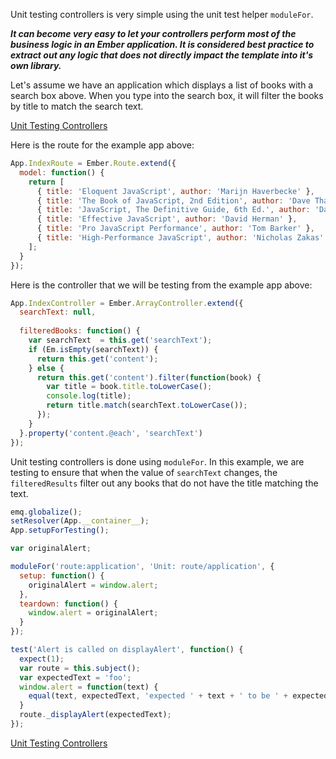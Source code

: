 Unit testing controllers is very simple using the unit test helper `moduleFor`.

***It can become very easy to let your controllers perform most of the business logic in an Ember application. It is considered best practice to extract out any logic that does not directly impact the template into it's own library.***

Let's assume we have an application which displays a list of books with a search box above. When you type into the search box, it will filter the books by title to match the search text.

<a class="jsbin-embed" href="http://jsbin.com/qixov/1/embed?output">Unit Testing Controllers</a>
<script src="http://static.jsbin.com/js/embed.js"></script>

Here is the route for the example app above:

```javascript
App.IndexRoute = Ember.Route.extend({
  model: function() {
    return [
      { title: 'Eloquent JavaScript', author: 'Marijn Haverbecke' },
      { title: 'The Book of JavaScript, 2nd Edition', author: 'Dave Thau!' },
      { title: 'JavaScript, The Definitive Guide, 6th Ed.', author: 'David Flanagan' },
      { title: 'Effective JavaScript', author: 'David Herman' },
      { title: 'Pro JavaScript Performance', author: 'Tom Barker' },
      { title: 'High-Performance JavaScript', author: 'Nicholas Zakas' }
    ];
  }
});
```

Here is the controller that we will be testing from the example app above:

```javascript
App.IndexController = Ember.ArrayController.extend({
  searchText: null,
  
  filteredBooks: function() {
    var searchText  = this.get('searchText');
    if (Em.isEmpty(searchText)) {
      return this.get('content');
    } else {
      return this.get('content').filter(function(book) {
        var title = book.title.toLowerCase();
        console.log(title);
        return title.match(searchText.toLowerCase());
      });
    }
  }.property('content.@each', 'searchText')
});
```

Unit testing controllers is done using `moduleFor`. In this example, we are testing to ensure that when the value of `searchText` changes, the `filteredResults` filter out any books that do not have the title matching the text.

```javascript
emq.globalize();
setResolver(App.__container__);
App.setupForTesting();

var originalAlert; 

moduleFor('route:application', 'Unit: route/application', {
  setup: function() { 
    originalAlert = window.alert;
  },
  teardown: function() {
    window.alert = originalAlert;
  }
});

test('Alert is called on displayAlert', function() {
  expect(1);
  var route = this.subject();
  var expectedText = 'foo';
  window.alert = function(text) {
    equal(text, expectedText, 'expected ' + text + ' to be ' + expectedText);
  }
  route._displayAlert(expectedText);
});
```

<a class="jsbin-embed" href="http://jsbin.com/gahoy/4/embed?output">Unit Testing Controllers</a>
<script src="http://static.jsbin.com/js/embed.js"></script>